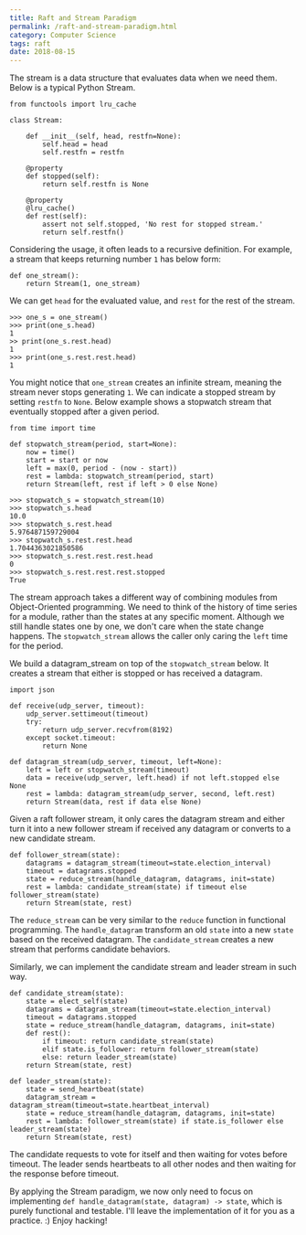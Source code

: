 ```yaml
---
title: Raft and Stream Paradigm
permalink: /raft-and-stream-paradigm.html
category: Computer Science
tags: raft
date: 2018-08-15
---
```


The stream is a data structure that evaluates data when we need them. Below is a typical Python Stream.

```
from functools import lru_cache

class Stream:

    def __init__(self, head, restfn=None):
        self.head = head
        self.restfn = restfn

    @property
    def stopped(self):
        return self.restfn is None

    @property
    @lru_cache()
    def rest(self):
        assert not self.stopped, 'No rest for stopped stream.'
        return self.restfn()
```

Considering the usage, it often leads to a recursive definition. For example, a stream that keeps returning number `1` has below form:

```
def one_stream():
    return Stream(1, one_stream)
```

We can get `head` for the evaluated value, and `rest` for the rest of the stream.

```
>>> one_s = one_stream()
>>> print(one_s.head)
1
>> print(one_s.rest.head)
1
>>> print(one_s.rest.rest.head)
1
```

You might notice that `one_stream` creates an infinite stream, meaning the stream never stops generating `1`. We can indicate a stopped stream by setting `restfn` to `None`. Below example shows a stopwatch stream that eventually stopped after a given period.

```
from time import time

def stopwatch_stream(period, start=None):
    now = time()
    start = start or now
    left = max(0, period - (now - start))
    rest = lambda: stopwatch_stream(period, start)
    return Stream(left, rest if left > 0 else None)

>>> stopwatch_s = stopwatch_stream(10)
>>> stopwatch_s.head
10.0
>>> stopwatch_s.rest.head
5.976487159729004
>>> stopwatch_s.rest.rest.head
1.7044363021850586
>>> stopwatch_s.rest.rest.rest.head
0
>>> stopwatch_s.rest.rest.rest.stopped
True
```

The stream approach takes a different way of combining modules from Object-Oriented programming. We need to think of the history of time series for a module, rather than the states at any specific moment. Although we still handle states one by one, we don't care when the state change happens. The `stopwatch_stream` allows the caller only caring the `left` time for the period.

We build a datagram_stream on top of the `stopwatch_stream` below. It creates a stream that either is stopped or has received a datagram.

```
import json

def receive(udp_server, timeout):
    udp_server.settimeout(timeout)
    try:
        return udp_server.recvfrom(8192)
    except socket.timeout:
        return None

def datagram_stream(udp_server, timeout, left=None):
    left = left or stopwatch_stream(timeout)
    data = receive(udp_server, left.head) if not left.stopped else None
    rest = lambda: datagram_stream(udp_server, second, left.rest)
    return Stream(data, rest if data else None)
```

Given a raft follower stream, it only cares the datagram stream and either turn it into a new follower stream if received any datagram or converts to a new candidate stream.

```
def follower_stream(state):
    datagrams = datagram_stream(timeout=state.election_interval)
    timeout = datagrams.stopped
    state = reduce_stream(handle_datagram, datagrams, init=state)
    rest = lambda: candidate_stream(state) if timeout else follower_stream(state)
    return Stream(state, rest)
```

The `reduce_stream` can be very similar to the `reduce` function in functional programming. The `handle_datagram` transform an old `state` into a new `state` based on the received datagram. The `candidate_stream` creates a new stream that performs candidate behaviors.

Similarly, we can implement the candidate stream and leader stream in such way.

```
def candidate_stream(state):
    state = elect_self(state)
    datagrams = datagram_stream(timeout=state.election_interval)
    timeout = datagrams.stopped
    state = reduce_stream(handle_datagram, datagrams, init=state)
    def rest():
        if timeout: return candidate_stream(state)
        elif state.is_follower: return follower_stream(state)
        else: return leader_stream(state)
    return Stream(state, rest)

def leader_stream(state):
    state = send_heartbeat(state)
    datagram_stream = datagram_stream(timeout=state.heartbeat_interval)
    state = reduce_stream(handle_datagram, datagrams, init=state)
    rest = lambda: follower_stream(state) if state.is_follower else leader_stream(state)
    return Stream(state, rest)
```

The candidate requests to vote for itself and then waiting for votes before timeout. The leader sends heartbeats to all other nodes and then waiting for the response before timeout.

By applying the Stream paradigm, we now only need to focus on implementing `def handle_datagram(state, datagram) -> state`, which is purely functional and testable. I'll leave the implementation of it for you as a practice. :) Enjoy hacking!
